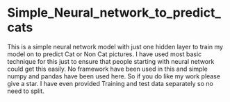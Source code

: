 # Simple_Neural_network_to_predict_cats
This is a simple neural network model with just one hidden layer to train my model on to predict Cat or Non Cat pictures.
I have used most basic technique for this just to ensure that people starting with neural network could get this easily.
No framework have been used in this and simple numpy and pandas have been used here.
So if you do like my work please give a star.
I have even provided Training and test data separately so no need to split.
